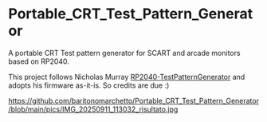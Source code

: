 # Portable_CRT_Test_Pattern_Generator
A portable CRT Test pattern generator for SCART and arcade monitors based on RP2040.

This project follows Nicholas Murray [RP2040-TestPatternGenerator](https://github.com/nmur/RP2040-TestPatternGenerator) and adopts his firmware as-it-is. So credits are due :)

https://github.com/baritonomarchetto/Portable_CRT_Test_Pattern_Generator/blob/main/pics/IMG_20250911_113032_risultato.jpg


